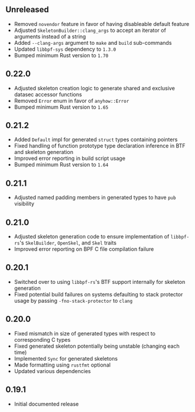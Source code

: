 Unreleased
----------
- Removed `novendor` feature in favor of having disableable default
  feature
- Adjusted `SkeletonBuilder::clang_args` to accept an iterator of
  arguments instead of a string
- Added `--clang-args` argument to `make` and `build` sub-commands
- Updated `libbpf-sys` dependency to `1.3.0`
- Bumped minimum Rust version to `1.70`


0.22.0
------
- Adjusted skeleton creation logic to generate shared and exclusive datasec
  accessor functions
- Removed `Error` enum in favor of `anyhow::Error`
- Bumped minimum Rust version to `1.65`


0.21.2
------
- Added `Default` impl for generated `struct` types containing pointers
- Fixed handling of function prototype type declaration inference in BTF and
  skeleton generation
- Improved error reporting in build script usage
- Bumped minimum Rust version to `1.64`


0.21.1
------
- Adjusted named padding members in generated types to have `pub` visibility


0.21.0
------
- Adjusted skeleton generation code to ensure implementation of `libbpf-rs`'s
  `SkelBuilder`, `OpenSkel`, and `Skel` traits
- Improved error reporting on BPF C file compilation failure


0.20.1
------
- Switched over to using `libbpf-rs`'s BTF support internally for skeleton
  generation
- Fixed potential build failures on systems defaulting to stack
  protector usage by passing `-fno-stack-protector` to `clang`


0.20.0
------
- Fixed mismatch in size of generated types with respect to corresponding C
  types
- Fixed generated skeleton potentially being unstable (changing each time)
- Implemented `Sync` for generated skeletons
- Made formatting using `rustfmt` optional
- Updated various dependencies


0.19.1
------
- Initial documented release
